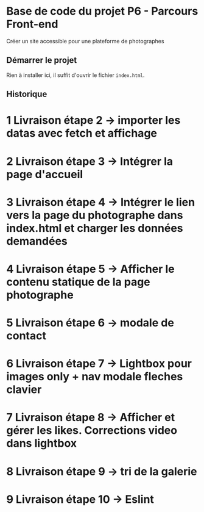 # Base de code du projet P6 - Parcours Front-end
Créer un site accessible pour une plateforme de photographes

## Démarrer le projet
Rien à installer ici, il suffit d'ouvrir le fichier `index.html`.

## Historique
# 1 Livraison étape 2 -> importer les datas avec fetch et affichage
# 2 Livraison étape 3 -> Intégrer la page d'accueil
# 3 Livraison étape 4 -> Intégrer le lien vers la page du photographe dans index.html et charger les données demandées
# 4 Livraison étape 5 -> Afficher le contenu statique de la page photographe
# 5 Livraison étape 6 -> modale de contact
# 6 Livraison étape 7 -> Lightbox pour images only + nav modale fleches clavier
# 7 Livraison étape 8 -> Afficher et gérer les likes. Corrections video dans lightbox
# 8 Livraison étape 9 -> tri de la galerie
# 9 Livraison étape 10 -> Eslint